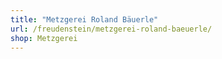 ```yaml
---
title: "Metzgerei Roland Bäuerle"
url: /freudenstein/metzgerei-roland-baeuerle/
shop: Metzgerei
---
```

